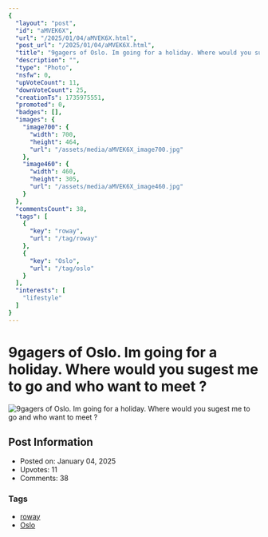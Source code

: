 ```yaml
---
{
  "layout": "post",
  "id": "aMVEK6X",
  "url": "/2025/01/04/aMVEK6X.html",
  "post_url": "/2025/01/04/aMVEK6X.html",
  "title": "9gagers of Oslo. Im going for a holiday. Where would you sugest me to go and who want to meet ?",
  "description": "",
  "type": "Photo",
  "nsfw": 0,
  "upVoteCount": 11,
  "downVoteCount": 25,
  "creationTs": 1735975551,
  "promoted": 0,
  "badges": [],
  "images": {
    "image700": {
      "width": 700,
      "height": 464,
      "url": "/assets/media/aMVEK6X_image700.jpg"
    },
    "image460": {
      "width": 460,
      "height": 305,
      "url": "/assets/media/aMVEK6X_image460.jpg"
    }
  },
  "commentsCount": 38,
  "tags": [
    {
      "key": "roway",
      "url": "/tag/roway"
    },
    {
      "key": "Oslo",
      "url": "/tag/oslo"
    }
  ],
  "interests": [
    "lifestyle"
  ]
}
---
```


# 9gagers of Oslo. Im going for a holiday. Where would you sugest me to go and who want to meet ?

![9gagers of Oslo. Im going for a holiday. Where would you sugest me to go and who want to meet ?](/assets/media/aMVEK6X_image700.jpg)

## Post Information

- Posted on: January 04, 2025
- Upvotes: 11
- Comments: 38

### Tags

- [roway](/tag/roway)
- [Oslo](/tag/Oslo)
